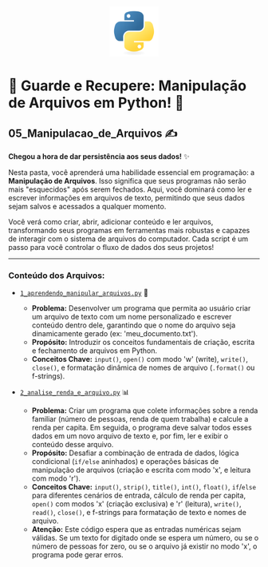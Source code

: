 <p align="center"> 
  <img src="https://raw.githubusercontent.com/devicons/devicon/master/icons/python/python-original.svg" alt="Python Logo" width="100"/>
</p>

# 💾 Guarde e Recupere: Manipulação de Arquivos em Python! 📂
## 05_Manipulacao_de_Arquivos ✍️

**Chegou a hora de dar persistência aos seus dados!** ✨

Nesta pasta, você aprenderá uma habilidade essencial em programação: a **Manipulação de Arquivos**. Isso significa que seus programas não serão mais "esquecidos" após serem fechados. Aqui, você dominará como ler e escrever informações em arquivos de texto, permitindo que seus dados sejam salvos e acessados a qualquer momento.

Você verá como criar, abrir, adicionar conteúdo e ler arquivos, transformando seus programas em ferramentas mais robustas e capazes de interagir com o sistema de arquivos do computador. Cada script é um passo para você controlar o fluxo de dados dos seus projetos!

---

### Conteúdo dos Arquivos:

* [`1_aprendendo_manipular_arquivos.py`](https://github.com/RafaelBrietSantos/PythonTraining/blob/main/Fundamentos/05_Manipulacao_de_Arquivos/1_aprendendo_manipular_arquivos.py) 📝
    * **Problema:** Desenvolver um programa que permita ao usuário criar um arquivo de texto com um nome personalizado e escrever conteúdo dentro dele, garantindo que o nome do arquivo seja dinamicamente gerado (ex: 'meu_documento.txt').
    * **Propósito:** Introduzir os conceitos fundamentais de criação, escrita e fechamento de arquivos em Python.
    * **Conceitos Chave:** `input()`, `open()` com modo 'w' (write), `write()`, `close()`, e formatação dinâmica de nomes de arquivo (`.format()` ou f-strings).

* [`2_analise_renda_e_arquivo.py`](https://github.com/RafaelBrietSantos/PythonTraining/blob/main/Fundamentos/05_Manipulacao_de_Arquivos/2_analise_renda_e_arquivo.py) 📊
    * **Problema:** Criar um programa que colete informações sobre a renda familiar (número de pessoas, renda de quem trabalha) e calcule a renda per capita. Em seguida, o programa deve salvar todos esses dados em um novo arquivo de texto e, por fim, ler e exibir o conteúdo desse arquivo.
    * **Propósito:** Desafiar a combinação de entrada de dados, lógica condicional (`if/else` aninhados) e operações básicas de manipulação de arquivos (criação e escrita com modo 'x', e leitura com modo 'r').
    * **Conceitos Chave:** `input()`, `strip()`, `title()`, `int()`, `float()`, `if`/`else` para diferentes cenários de entrada, cálculo de renda per capita, `open()` com modos 'x' (criação exclusiva) e 'r' (leitura), `write()`, `read()`, `close()`, e f-strings para formatação de texto e nomes de arquivo.
    * **Atenção:** Este código espera que as entradas numéricas sejam válidas. Se um texto for digitado onde se espera um número, ou se o número de pessoas for zero, ou se o arquivo já existir no modo 'x', o programa pode gerar erros.
